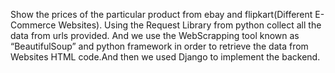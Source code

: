 Show the prices of the particular product from ebay and flipkart(Different E-Commerce Websites).
Using the Request Library from python collect all the data from urls provided. And we use the 
WebScrapping tool known as “BeautifulSoup” and python framework in order to retrieve 
the data from Websites HTML code.And then we used Django to implement the backend.
